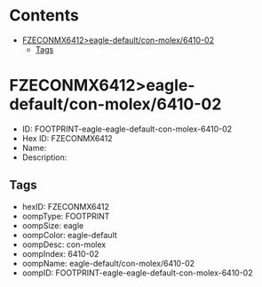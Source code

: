 



Contents
========

* [FZECONMX6412>eagle-default/con-molex/6410-02](#fzeconmx6412eagle-defaultcon-molex6410-02)
	* [Tags](#tags)

# FZECONMX6412>eagle-default/con-molex/6410-02

- ID: FOOTPRINT-eagle-eagle-default-con-molex-6410-02
- Hex ID: FZECONMX6412
- Name: 
- Description: 

## Tags

- hexID: FZECONMX6412
- oompType: FOOTPRINT
- oompSize: eagle
- oompColor: eagle-default
- oompDesc: con-molex
- oompIndex: 6410-02
- oompName: eagle-default/con-molex/6410-02
- oompID: FOOTPRINT-eagle-eagle-default-con-molex-6410-02
